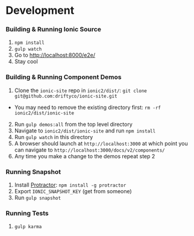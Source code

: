 # Development

### Building & Running Ionic Source

1. `npm install`
2. `gulp watch`
3. Go to [http://localhost:8000/e2e/](http://localhost:8000/e2e/)
4. Stay cool

### Building & Running Component Demos

1. Clone the `ionic-site` repo in `ionic2/dist/`: `git clone git@github.com:driftyco/ionic-site.git`
 * You may need to remove the existing directory first: `rm -rf ionic2/dist/ionic-site`
2. Run `gulp demos:all` from the top level directory
3. Navigate to `ionic2/dist/ionic-site` and run `npm install`
4. Run `gulp watch` in this directory
5. A browser should launch at `http://localhost:3000` at which point you can navigate to `http://localhost:3000/docs/v2/components/`
6. Any time you make a change to the demos repeat step 2

### Running Snapshot

1. Install [Protractor](https://angular.github.io/protractor/#/): `npm install -g protractor`
2. Export `IONIC_SNAPSHOT_KEY` (get from someone)
3. Run `gulp snapshot`

### Running Tests

1. `gulp karma`
